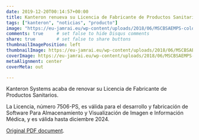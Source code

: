 ```yaml
---
date: 2019-12-20T00:14:57+00:00
title: Kanteron renueva su Licencia de Fabricante de Productos Sanitarios
tags: ["kanteron", "noticias", "producto"]
image: "https://eu-jamrai.eu/wp-content/uploads/2018/06/MSCBSAEMPS-color_WebSize-1.jpg"
comments: true     # set false to hide Disqus comments  
share: true        # set false to share buttons
thumbnailImagePosition: left
thumbnailImage: https://eu-jamrai.eu/wp-content/uploads/2018/06/MSCBSAEMPS-color_WebSize-1.jpg
coverImage: https://eu-jamrai.eu/wp-content/uploads/2018/06/MSCBSAEMPS-color_WebSize-1.jpg
metaAlignment: center
coverMeta: out

---
```


Kanteron Systems acaba de renovar su Licencia de Fabricante de Productos Sanitarios.

<!--more-->

La Licencia, número 7506-PS, es válida para el desarrollo y fabricación de Software Para Almacenamiento y Visualización de Imagen e Información Médica, y es válida hasta diciembre 2024.

[Original PDF document](https://res.cloudinary.com/jcortell/image/upload/v1576877276/Documents/oficio.pdf).
